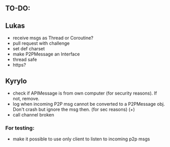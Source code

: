 ## TO-DO:

## Lukas

- receive msgs as Thread or Coroutine?
- pull request with challenge
- set def charset
- make P2PMessage an Interface
- thread safe
- https?

## Kyrylo

- check if APIMessage is from own computer (for security reasons). If not, remove.
- log when incoming P2P msg cannot be converted to a P2PMessage obj. Don't crash but ignore the msg then. (for sec
  reasons) (+)
- call channel broken
### For testing:

- make it possible to use only client to listen to incoming p2p msgs